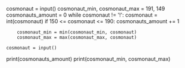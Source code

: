 cosmonaut = input()
cosmonaut_min, cosmonaut_max = 191, 149
cosmonauts_amount = 0
while cosmonaut != '!':
    cosmonaut = int(cosmonaut)
    if 150 <= cosmonaut <= 190:
        cosmonauts_amount += 1
        
        cosmonaut_min = min(cosmonaut_min, cosmonaut)
        cosmonaut_max = max(cosmonaut_max, cosmonaut)

    cosmonaut = input()

print(cosmonauts_amount)
print(cosmonaut_min, cosmonaut_max)

